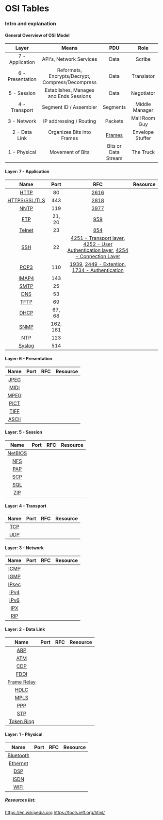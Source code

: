 # OSI Tables 

### Intro and explanation



#### General Overview of OSI Model
| Layer            | Means                                            | PDU                 | Role             |
| :--------------: | :----------------------------------------------: | :---------------------------------------------: | :--------------: | 
| 7 - Application  | API's, Network Services                          | Data                | Scribe           | 
| 6 - Presentation | Reformats, Encrypts/Decrypt, Compress/Decompress | Data     | Translator       |  
| 5 - Session      | Establishes, Manages and Ends Sessions           | Data      | Negotiator       |  
| 4 - Transport    | Segment ID / Assembler                           | Segments   | Middle Manager   |  
| 3 - Network      | IP addressing / Routing                          | Packets  | Mail Room Guy    |  
| 2 - Data Link    | Organizes Bits into Frames                       | [Frames](https://en.wikipedia.org/wiki/Frame_%28networking%29)   | Envelope Stuffer |  
| 1 - Physical     | Movement of Bits                                 | Bits or Data Stream | The Truck        | 
 
 
 []()
 
 
#### Layer: 7 - Application
| Name                                                                  | Port       | RFC                                             | Resource     |
| :-------------------------------------------------------------------: | :--------: | :---------------------------------------------: | :----------: | 
| [HTTP](https://en.wikipedia.org/wiki/Hypertext_Transfer_Protocol)     |80          | [2616](https://tools.ietf.org/html/rfc2616)     | []()       | 
| [HTTPS/SSL/TLS](https://en.wikipedia.org/wiki/HTTPS)                  | 443        | [2818](https://tools.ietf.org/html/rfc2818)     | []()       | 
| [NNTP](https://en.wikipedia.org/wiki/Network_News_Transfer_Protocol)  |119         | [3977](https://tools.ietf.org/html/rfc3977)     | []()       |
|  [FTP](https://en.wikipedia.org/wiki/File_Transfer_Protocol)          |21, 20      | [959](https://tools.ietf.org/html/rfc959)       | []()       |
| [Telnet](https://en.wikipedia.org/wiki/Telnet)                        |23          | [854](https://tools.ietf.org/html/rfc854)       | []()       |
| [SSH](https://en.wikipedia.org/wiki/SSH_(Secure_Shell))               | 22         | [4251 - Transport layer](https://tools.ietf.org/html/rfc4251), [4252 - User Authentication layer](https://tools.ietf.org/html/rfc4252), [4254 - Connection Layer ](https://tools.ietf.org/html/rfc4254)      | []()       |
|  [POP3](https://en.wikipedia.org/wiki/Post_Office_Protocol)           |   110       | [1939](https://tools.ietf.org/html/rfc1939), [2449 - Extention](https://tools.ietf.org/html/rfc2449), [1734 - Authentication](https://tools.ietf.org/html/rfc1734)       | []()       
| [IMAP4](https://en.wikipedia.org/wiki/Internet_Message_Access_Protocol)           |      143    | []()       | []()       |
|   [SMTP]()          |      25    | []()       | []()       |
|  [DNS]()            | 53         | []()       | []()       |
|  [TFTP]()           |   69       | []()       | []()       | 
|  [DHCP]()           |     67, 68     | []()       | []()       |
|  [SNMP]()           |  162, 161    | []()       | []()       |
|  [NTP]()          |   123       | []()       | []()       |
|  [Syslog]()         |    514      | []()       | []()       |


 
#### Layer: 6 - Presentation
| Name                                                                  | Port       | RFC                                             | Resource     |
| :-------------------------------------------------------------------: | :--------: | :---------------------------------------------: | :----------: | 
|  [JPEG]()           | []()            | []()       | []()       | 
|   [MIDI]()          | []()            | []()       | []()       |
|  [MPEG]()           | []()            | []()       | []()       |
|  [PICT]()           | []()            | []()       | []()       |
|  [TIFF]()           | []()            | []()       | []()       | 
|  [ASCII]()          | []()            | []()       | []()       |
 
#### Layer: 5 - Session
| Name                                                                  | Port       | RFC                                             | Resource     |
| :-------------------------------------------------------------------: | :--------: | :---------------------------------------------: | :----------: | 
|  [NetBIOS]()        | []()            | []()       | []()       | 
|  [NFS]()            | []()            | []()       | []()       |
|  [PAP]()            | []()            | []()       | []()       |
|  [SCP]()            | []()            | []()       | []()       | 
|  [SQL]()            | []()            | []()       | []()       |
| [ZIP]()             | []()            | []()       | []()       |
 
 
#### Layer: 4 - Transport
| Name                                                                  | Port       | RFC                                             | Resource     |
| :-------------------------------------------------------------------: | :--------: | :---------------------------------------------: | :----------: | 
|  [TCP]()            | []()            | []()       | []()       |
|  [UDP]()            | []()            | []()       | []()       |
 
 
#### Layer: 3 - Network
| Name                                                                  | Port       | RFC                                             | Resource     |
| :-------------------------------------------------------------------: | :--------: | :---------------------------------------------: | :----------: | 
| [ICMP]()            | []()            | []()       | []()       | 
|  [IGMP]()           | []()            | []()       | []()       | 
|  [IPsec]()          | []()            | []()       | []()       | 
| [IPv4]()            | []()            | []()       | []()       | 
|  [IPv6]()           | []()            | []()       | []()       | 
|  [IPX]()            | []()            | []()       | []()       | 
|  [RIP]()            | []()            | []()       | []()       |
 
 
#### Layer: 2 - Data Link
| Name                                                                  | Port       | RFC                                             | Resource     |
| :-------------------------------------------------------------------: | :--------: | :---------------------------------------------: | :----------: | 
|  [ARP]()            | []()            | []()       | []()       | 
|  [ATM]()            | []()            | []()       | []()       | 
|  [CDP]()            | []()            | []()       | []()       |
|  [FDDI]()           | []()            | []()       | []()       | 
| [Frame Relay]()     | []()            | []()       | []()       |
| [HDLC]()            | []()            | []()       | []()       | 
| [MPLS]()            | []()            | []()       | []()       |
| [PPP]()             | []()            | []()       | []()       |
| [STP]()             | []()            | []()       | []()       | 
| [Token Ring]()      | []()            | []()       | []()       |
 
 
#### Layer: 1 - Physical
| Name                                                                  | Port       | RFC                                             | Resource     |
| :-------------------------------------------------------------------: | :--------: | :---------------------------------------------: | :----------: | 
| [Bluetooth]()       | []()            | []()       | []()       |
| [Ethernet]()        | []()            | []()       | []()       | 
| [DSP]()             | []()            | []()       | []()       | 
| [ISDN]()            | []()            | []()       | []()       | 
| [WIFI]()            | []()            | []()       | []()       |





##### Resources list:
https://en.wikipedia.org
https://tools.ietf.org/html/

